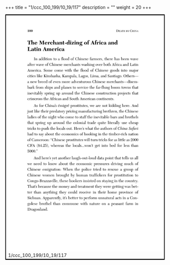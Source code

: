 +++
title = "1/ccc_100_199/10_19/117"
description = ""
weight = 20
+++

<table style="border:2px solid black;max-width:800px;max-height:800px;" 
><tr><td><img class="center-fit-jpg"
src="/jpg_/out_jpg_dbc_117.jpg"  >1/ccc_100_199/10_19/117</img></td></tr></table>